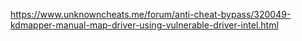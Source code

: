 https://www.unknowncheats.me/forum/anti-cheat-bypass/320049-kdmapper-manual-map-driver-using-vulnerable-driver-intel.html
